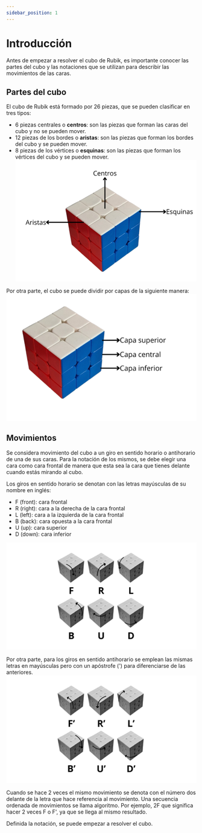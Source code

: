 ```yaml
---
sidebar_position: 1
---
```


# Introducción

Antes de empezar a resolver el cubo de Rubik, es importante conocer las partes del cubo y las notaciones que se utilizan para describir las movimientos de las caras.

## Partes del cubo
El cubo de Rubik está formado por 26 piezas, que se pueden clasificar en tres tipos:
- 6 piezas centrales o **centros**: son las piezas que forman las caras del cubo y no se pueden mover.
- 12 piezas de los bordes o **aristas**: son las piezas que forman los bordes del cubo y se pueden mover.
- 8 piezas de los vértices o **esquinas**: son las piezas que forman los vértices del cubo y se pueden mover.
![Partes del cubo](./img/partes.png)

Por otra parte, el cubo se puede dividir por capas de la siguiente manera:
![Capas del cubo](./img/partes2.png)

## Movimientos

Se considera movimiento del cubo a un giro en sentido horario o antihorario de una de sus caras. Para la notación de los mismos, se debe elegir una cara como cara frontal de manera que esta sea la cara que tienes delante cuando estás mirando al cubo.

Los giros en sentido horario se denotan con las letras mayúsculas de su nombre en inglés:
- F (front): cara frontal
- R (right): cara a la derecha de la cara frontal
- L (left): cara a la izquierda de la cara frontal
- B (back): cara opuesta a la cara frontal
- U (up): cara superior
- D (down): cara inferior

![Movimientos](./img/movs.png)

Por otra parte, para los giros en sentido antihorario se emplean las mismas letras en mayúsculas pero con un apóstrofe (') para diferenciarse de las anteriores.
![Movimientos2](./img/movs2.png)

Cuando se hace 2 veces el mismo movimiento se denota con el número dos delante de la letra que hace referencia al movimiento. Una secuencia ordenada de movimientos se llama algoritmo. Por ejemplo, 2F que significa hacer 2 veces F o F', ya que se llega al mismo resultado.

Definida la notación, se puede empezar a resolver el cubo.